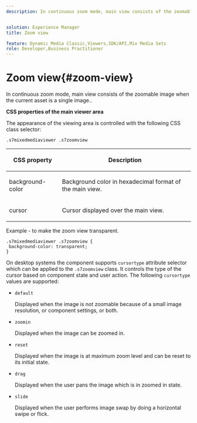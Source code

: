 ```yaml
---
description: In continuous zoom mode, main view consists of the zoomable image when the current asset is a single image..


solution: Experience Manager
title: Zoom view

feature: Dynamic Media Classic,Viewers,SDK/API,Mix Media Sets
role: Developer,Business Practitioner
---
```


# Zoom view{#zoom-view}

In continuous zoom mode, main view consists of the zoomable image when the current asset is a single image..

<!--<a id="section_061E550C1C1D4DB2BD663A898895B38C"></a>-->

**CSS properties of the main viewer area**

The appearance of the viewing area is controlled with the following CSS class selector:

```
.s7mixedmediaviewer .s7zoomview
```

<table id="table_94EE3F5BBE4547C0B4943471CEE7EDE4"> 
 <thead> 
  <tr> 
   <th colname="col1" class="entry"> <p> CSS property </p> </th> 
   <th colname="col2" class="entry"> <p>Description </p> </th> 
  </tr> 
 </thead>
 <tbody> 
  <tr> 
   <td colname="col1"> <p> <span class="codeph"> background-color </span> </p> </td> 
   <td colname="col2"> <p> Background color in hexadecimal format of the main view. </p> </td> 
  </tr> 
  <tr> 
   <td colname="col1"> <p> <span class="codeph"> cursor </span> </p> </td> 
   <td colname="col2"> <p>Cursor displayed over the main view. </p> </td> 
  </tr> 
 </tbody> 
</table>

Example - to make the zoom view transparent.

```
.s7mixedmediaviewer .s7zoomview { 
 background-color: transparent; 
}
```

On desktop systems the component supports `cursortype` attribute selector which can be applied to the `.s7zoomview` class. It controls the type of the cursor based on component state and user action. The following `cursortype` values are supported:

* `default`

  Displayed when the image is not zoomable because of a small image resolution, or component settings, or both. 

* `zoomin`

  Displayed when the image can be zoomed in. 

* `reset`

  Displayed when the image is at maximum zoom level and can be reset to its initial state. 

* `drag`

  Displayed when the user pans the image which is in zoomed in state. 

* `slide`

  Displayed when the user performs image swap by doing a horizontal swipe or flick.

